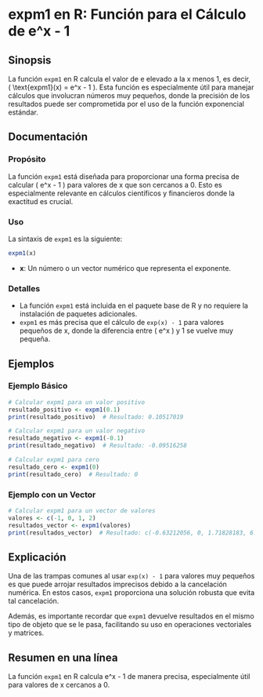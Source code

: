<!--
Meta Description: # expm1 en R: Función para el Cálculo de e^x - 1 ## Sinopsis La función `expm1` en R calcula el valor de e elevado a la x menos 1, es decir, \( \text{...
Meta Keywords: expm1, para, que, función, valores
-->

# expm1 en R: Función para el Cálculo de e^x - 1

## Sinopsis
La función `expm1` en R calcula el valor de e elevado a la x menos 1, es decir, \( \text{expm1}(x) = e^x - 1 \). Esta función es especialmente útil para manejar cálculos que involucran números muy pequeños, donde la precisión de los resultados puede ser comprometida por el uso de la función exponencial estándar.

## Documentación
### Propósito
La función `expm1` está diseñada para proporcionar una forma precisa de calcular \( e^x - 1 \) para valores de x que son cercanos a 0. Esto es especialmente relevante en cálculos científicos y financieros donde la exactitud es crucial.

### Uso
La sintaxis de `expm1` es la siguiente:
```R
expm1(x)
```
- **x**: Un número o un vector numérico que representa el exponente.

### Detalles
- La función `expm1` está incluida en el paquete base de R y no requiere la instalación de paquetes adicionales.
- `expm1` es más precisa que el cálculo de `exp(x) - 1` para valores pequeños de x, donde la diferencia entre \( e^x \) y 1 se vuelve muy pequeña.

## Ejemplos
### Ejemplo Básico
```R
# Calcular expm1 para un valor positivo
resultado_positivo <- expm1(0.1)
print(resultado_positivo)  # Resultado: 0.10517019

# Calcular expm1 para un valor negativo
resultado_negativo <- expm1(-0.1)
print(resultado_negativo)  # Resultado: -0.09516258

# Calcular expm1 para cero
resultado_cero <- expm1(0)
print(resultado_cero)  # Resultado: 0
```

### Ejemplo con un Vector
```R
# Calcular expm1 para un vector de valores
valores <- c(-1, 0, 1, 2)
resultados_vector <- expm1(valores)
print(resultados_vector)  # Resultado: c(-0.63212056, 0, 1.71828183, 6.38905610)
```

## Explicación
Una de las trampas comunes al usar `exp(x) - 1` para valores muy pequeños es que puede arrojar resultados imprecisos debido a la cancelación numérica. En estos casos, `expm1` proporciona una solución robusta que evita tal cancelación. 

Además, es importante recordar que `expm1` devuelve resultados en el mismo tipo de objeto que se le pasa, facilitando su uso en operaciones vectoriales y matrices.

## Resumen en una línea
La función `expm1` en R calcula e^x - 1 de manera precisa, especialmente útil para valores de x cercanos a 0.